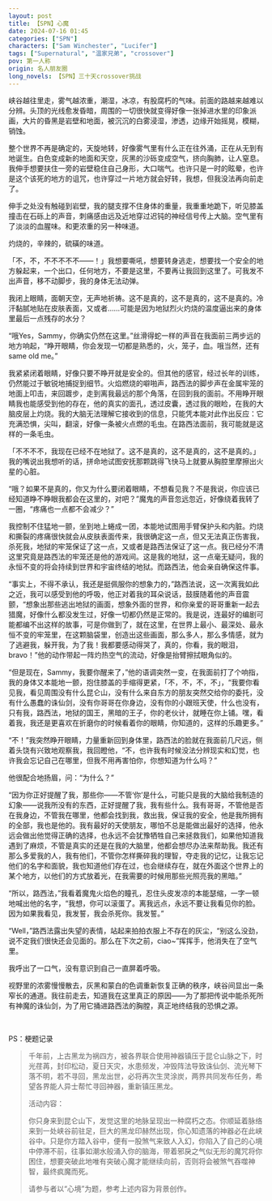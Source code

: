 ```yaml
---
layout: post
title: 【SPN】心魔
date: 2024-07-16 01:45
categories: ["SPN"]
characters: ["Sam Winchester", "Lucifer"]
tags: ["Supernatural", "温家兄弟", "crossover"]
pov: 第一人称
origin: 名人朋友圈
long_novels: 【SPN】三十天crossover挑战
---
```


峡谷越往里走，雾气越浓重，潮湿，冰凉，有股腐朽的气味。前面的路越来越难以分辨。头顶的光线愈发昏暗，周围的一切很快就变得好像一张掉进水里的印象派画，大片的昏黑是岩壁和地面，被沉沉的白雾浸湿，渗透，边缘开始摇晃，模糊，销蚀。

整个世界不再是确定的，天旋地转，好像雾气里有什么正在往外涌，正在从无到有地诞生。白色变成新的地面和天空，灰黑的沙砾变成空气，挤向胸肺，让人窒息。我伸手想要扶住一旁的岩壁稳住自己身形，大口喘气。也许只是一时的眩晕，也许是这个该死的地方的诅咒，也许穿过一片地方就会好转，我想，但我没法再向前走了。

伸手之处没有触碰到岩壁，我的腿支撑不住身体的重量，我重重地跪下，听见膝盖撞击在石砾上的声音，刺痛感由远及近地穿过迟钝的神经信号传上大脑。空气里有了淡淡的血腥味。和更浓重的另一种味道。

灼烧的，辛辣的，硫磺的味道。

「不，不，不不不不不——！」我想要嘶吼，想要转身逃走，想要找一个安全的地方躲起来，一个出口，任何地方，不要是这里，不要再让我回到这里了。可我发不出声音，移不动脚步，我的身体无法动弹。

我闭上眼睛，面朝天空，无声地祈祷。这不是真的，这不是真的，这不是真的。冷汗黏腻地贴在皮肤表面，又或者……可能是因为地狱烈火灼烧的温度逼出来的身体里最后一点残存的水分？

“哦Yes，Sammy，你确实仍然在这里。”丝滑得蛇一样的声音在我面前三两步远的地方响起，“睁开眼睛，你会发现一切都是熟悉的，火，笼子，血。哦当然，还有same old me。”

我紧紧闭着眼睛，好像只要不睁开就是安全的。但其他的感官，经过长年的训练，仍然能过于敏锐地捕捉到细节。火焰燃烧的噼啪声，路西法的脚步声在金属牢笼的地面上叩击，来回踱步，走到离我最远的那个角落，在回到我的面前。不用睁开眼睛我也能感受到他的存在，他的真实的面孔，透过皮囊，透过我的眼睑，在我的大脑皮层上灼烧。我的大脑无法理解它接收到的信息，只能凭本能对此作出反应：它充满恐惧，尖叫，翻滚，好像一条被火点燃的毛虫。在路西法面前，我可能就是这样的一条毛虫。

「不不不不，我现在已经不在地狱了。这不是真的，这不是真的，这不是真的。」我的嘴说出我想听的话，拼命地试图安抚那颗跳得飞快马上就要从胸腔里摩擦出火星的心脏。

“哦？如果不是真的，你又为什么要闭着眼睛，不想看见我？不是我说，你应该已经知道睁不睁眼我都会在这里的，对吧？”魔鬼的声音忽远忽近，好像绕着我转了一圈，“疼痛也一点都不会减少？”

我控制不住猛地一颤，坐到地上蜷成一团，本能地试图用手臂保护头和内脏。灼烧和撕裂的疼痛很快就会从皮肤表面传来，我很确定这一点，但又无法真正伤害我，杀死我，地狱的牢笼保证了这一点，又或者是路西法保证了这一点。我已经分不清这里究竟是路西法的牢笼还是他的游戏间。这是我的地狱，这一点毫无疑问，我的永恒不变的将会持续到世界和宇宙终结的地狱。而路西法，他会亲自确保这件事。

“事实上，不得不承认，我还是挺佩服你的想象力的，”路西法说，这一次离我如此之近，我可以感受到他的呼吸，他正对着我的耳朵说话，鼓膜随着他的声音震颤，“想象出那些逃出地狱的画面，想象外面的世界，和你亲爱的哥哥重新一起去猎魔，好像什么都没发生过，好像一切都仍然是正常的。我是说，连最好的编剧可能都编不出这样的故事，可是你做到了，就在这里，在世界上最小、最深处、最永恒不变的牢笼里，在这颗脑袋里，创造出这些画面，那么多人，那么多情感，就为了逃避我，躲开我，为了我！我都要感动得哭了，真的，你看，我的眼泪，bravo！”他的动作带起一阵灼热空气的流动，好像是抬臂擦拭眼角似的。

“但是现在，Sammy，我要你醒来了，”他的语调突然一变，在我面前打了个响指，我的身体又本能地一颤，抱住膝盖的手缩得更紧，「不，不，不，不」，“我要你看见我，看见周围没有什么昆仑山，没有什么来自东方的朋友突然交给你的委托，没有什么愚蠢的诛仙剑，没有你哥哥在你身边，没有你的小跟班天使，什么也没有，只有我，路西法，地狱的国王，黑暗的王子，你的老伙计，就睡在你上铺。嘿，看着我，我还是更喜欢在折磨你的时候看着你的眼睛，你知道的，这样的乐趣更多。”

“不！”我突然睁开眼睛，力量重新回到身体里，路西法的脸就在我面前几尺远，侧着头饶有兴致地观察我，我回瞪他，“不，也许我有时候没法分辨现实和幻觉，也许我会忘记自己在哪里，但我不用再害怕你，你想知道为什么吗？”

他很配合地扬眉，问：“为什么？”

“因为你正好提醒了我，那些你——不管‘你’是什么，可能只是我的大脑给我制造的幻象——说我所没有的东西，正好提醒了我，我有些什么。我有哥哥，不管他是否在我身边，不管我在哪里，他都会找到我，救出我，保证我的安全，他是我所拥有的全部，我也是他的。我有最好的天使朋友，哪怕不总是能做出最好的选择，他永远会做出他觉得正确的选择，也永远不会犹豫牺牲自己来拯救我们，如果他知道我遇到了麻烦，不管是真实的还是在我的大脑里，他都会想尽办法来帮助我。我还有那么多爱我的人，我有他们，不管你怎样撕碎我的理智，夺走我的记忆，让我忘记他们的名字和面貌，我也知道他们存在过，也会继续存在，就在外面这个世界上的某个地方，以他们的方式放着光，在我需要的时候用那些光照亮我的黑暗。”

“所以，路西法，”我看着魔鬼火焰色的瞳孔，忍住头皮发凉的本能瑟缩，一字一顿地喊出他的名字，“我想，你可以滚蛋了。离我远点，永远不要让我看见你的脸。因为如果我看见，我发誓，我会杀死你。我发誓。”

“Well，”路西法露出失望的表情，站起来拍拍衣服上不存在的灰尘，“别这么没劲，说不定我们很快还会见面的。那么在下次之前，ciao~”挥挥手，他消失在了空气里。

我呼出了一口气，没有意识到自己一直屏着呼吸。

视野里的浓雾慢慢散去，灰黑和蒙白的色调重新恢复正确的秩序，峡谷间显出一条窄长的通道。我往前走去，知道我在这里真正的原因——为了那把传说中能杀死所有神魔的诛仙剑，为了用它捅进路西法的胸膛，真正地终结我的恐惧之源。

<br>

PS：梗题记录

> 千年前，上古黑龙为祸四方，被各界联合使用神器镇压于昆仑山脉之下，时光荏苒，封印松动，夏日天灾，水患频发，冲毁阵法导致诛仙剑、流光琴下落不明，若不寻回，黑龙出世，必将再次生灵涂炭，两界共同发布任务，希望各界能人异士帮忙寻回神器，重新镇压黑龙。
>
> 活动内容：
>
> 你只身来到昆仑山下，发觉这里的地脉呈现出一种腐朽之态。你顺延着脉络来到一处峡谷前驻足，巨大的黑龙印赫然出现，你心知遗落的神器必在此峡谷中。只是你方踏入谷中，便有一股煞气来致人入幻，你陷入了自己的心境中停滞不前，往事如潮水般涌入你的脑海，带着邪戾之气似无形的魔咒将你困住，想要突破此地唯有突破心魔才能继续向前，否则将会被煞气吞噬神智，最终疯魔而死。
>
> 请参与者以“心境”为题，参考上述内容为背景创作。

